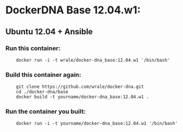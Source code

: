 # DockerDNA Base 12.04.w1: 
## Ubuntu 12.04 + Ansible

### Run this container:

        docker run -i -t wrale/docker-dna_base:12.04.w1 '/bin/bash'

### Build this container again:

        git clone https://github.com/wrale/docker-dna.git
        cd ./docker-dna/base
        docker build -t yourname/docker-dna_base:12.04.w1 .

### Run the container you built:

        docker run -i -t yourname/docker-dna_base:12.04.w1 '/bin/bash'
